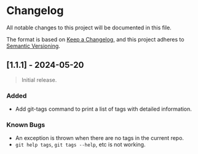 # Changelog

All notable changes to this project will be documented in this file.

The format is based on [Keep a Changelog](https://keepachangelog.com/en/1.1.0/),
and this project adheres to [Semantic Versioning](https://semver.org/spec/v2.0.0.html).


[1.1.1] - 2024-05-20
--------------------

> Initial release.

### Added

- Add git-tags command to print a list of tags with detailed information.

### Known Bugs

- An exception is thrown when there are no tags in the current repo.
- `git help tags`, `git tags --help`, etc is not working.



[0.1.1]: https://github.com/olivierlacan/keep-a-changelog/releases/tag/v0.0.1
